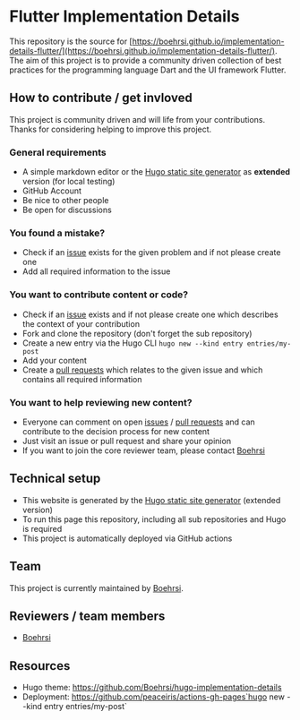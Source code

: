 # Flutter Implementation Details

This repository is the source for [https://boehrsi.github.io/implementation-details-flutter/](https://boehrsi.github.io/implementation-details-flutter/). The aim of this project is to provide a community driven collection of best practices for the programming language Dart and the UI framework Flutter.  

## How to contribute / get invloved

This project is community driven and will life from your contributions. Thanks for considering helping to improve this project.

### General requirements

- A simple markdown editor or the [Hugo static site generator](https://gohugo.io/) as **extended** version (for local testing) 
- GitHub Account
- Be nice to other people
- Be open for discussions

### You found a mistake?

- Check if an [issue](https://github.com/Boehrsi/implementation-details-flutter/issues) exists for the given problem and if not please create one
- Add all required information to the issue

### You want to contribute content or code?

- Check if an [issue](https://github.com/Boehrsi/implementation-details-flutter/issues) exists and if not please create one which describes the context of your contribution
- Fork and clone the repository (don't forget the sub repository)
- Create a new entry via the Hugo CLI `hugo new --kind entry entries/my-post`
- Add your content
- Create a [pull requests](https://github.com/Boehrsi/implementation-details-flutter/pulls) which relates to the given issue and which contains all required information

### You want to help reviewing new content?

- Everyone can comment on open [issues](https://github.com/Boehrsi/implementation-details-flutter/issues) / [pull requests](https://github.com/Boehrsi/implementation-details-flutter/pulls) and can contribute to the decision process for new content
- Just visit an issue or pull request and share your opinion
- If you want to join the core reviewer team, please contact [Boehrsi](https://github.com/Boehrsi)  

## Technical setup

- This website is generated by the [Hugo static site generator](https://gohugo.io/) (extended version)
- To run this page this repository, including all sub repositories and Hugo is required
- This project is automatically deployed via GitHub actions

## Team 

This project is currently maintained by [Boehrsi](https://github.com/Boehrsi).

## Reviewers / team members

- [Boehrsi](https://github.com/Boehrsi)

## Resources 

- Hugo theme: https://github.com/Boehrsi/hugo-implementation-details
- Deployment: https://github.com/peaceiris/actions-gh-pages`hugo new --kind entry entries/my-post`